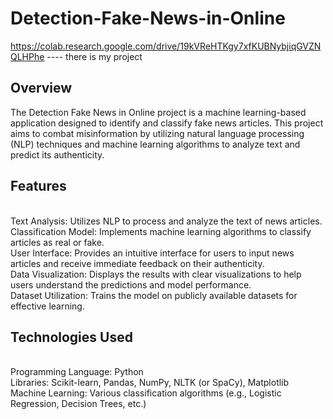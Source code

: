# Detection-Fake-News-in-Online
https://colab.research.google.com/drive/19kVReHTKgy7xfKUBNybjiqGVZNQLHPhe   ----   there is my project

## Overview
The Detection Fake News in Online project is a machine learning-based application designed to identify and classify fake news articles. This project aims to combat misinformation by utilizing natural language processing (NLP) techniques and machine learning algorithms to analyze text and predict its authenticity.<br>

## Features
<br>Text Analysis: Utilizes NLP to process and analyze the text of news articles.
<br>Classification Model: Implements machine learning algorithms to classify articles as real or fake.
<br>User Interface: Provides an intuitive interface for users to input news articles and receive immediate feedback on their authenticity.
<br>Data Visualization: Displays the results with clear visualizations to help users understand the predictions and model performance.
<br>Dataset Utilization: Trains the model on publicly available datasets for effective learning.
## Technologies Used
<br>Programming Language: Python
<br>Libraries: Scikit-learn, Pandas, NumPy, NLTK (or SpaCy), Matplotlib
<br>Machine Learning: Various classification algorithms (e.g., Logistic Regression, Decision Trees, etc.)


